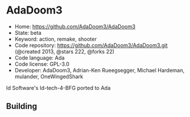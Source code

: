 # AdaDoom3

- Home: https://github.com/AdaDoom3/AdaDoom3
- State: beta
- Keyword: action, remake, shooter
- Code repository: https://github.com/AdaDoom3/AdaDoom3.git (@created 2013, @stars 222, @forks 22)
- Code language: Ada
- Code license: GPL-3.0
- Developer: AdaDoom3, Adrian-Ken Rueegsegger, Michael Hardeman, mulander, OneWingedShark

Id Software's Id-tech-4-BFG ported to Ada

## Building

